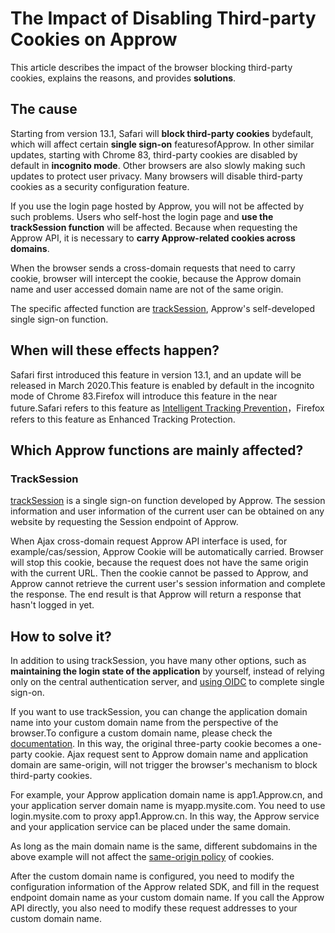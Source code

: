 # The Impact of Disabling Third-party Cookies on Approw

This article describes the impact of the browser blocking third-party cookies, explains the reasons, and provides **solutions**.

## The cause

Starting from version 13.1, Safari will **block third-party cookies** bydefault, which will affect certain **single sign-on** featuresofApprow. In other similar updates, starting with Chrome 83, third-party cookies are disabled by default in **incognito mode**. Other browsers are also slowly making such updates to protect user privacy. Many browsers will disable third-party cookies as a security configuration feature.

If you use the login page hosted by Approw, you will not be affected by such problems. Users who self-host the login page and **use the trackSession function** will be affected. Because when requesting the Approw API, it is necessary to **carry Approw-related cookies across domains**.

When the browser sends a cross-domain requests that need to carry cookie, browser will intercept the cookie, because the Approw domain name and user accessed domain name are not of the same origin.

The specific affected function are [trackSession](https://docs.authing.cn/reference/sdk-for-sso#authingsso-prototype-tracksession), Approw&#39;s self-developed single sign-on function.

## When will these effects happen?

Safari first introduced this feature in version 13.1, and an update will be released in March 2020.This feature is enabled by default in the incognito mode of Chrome 83.Firefox will introduce this feature in the near future.Safari refers to this feature as [Intelligent Tracking Prevention](https://webkit.org/blog/7675/intelligent-tracking-prevention/)，Firefox refers to this feature as Enhanced Tracking Protection.

## Which Approw functions are mainly affected?

### TrackSession

[trackSession](https://docs.authing.cn/v2/guides/basics/authenticate-first-user/use-hosted-login-page.html#%E4%BD%BF%E7%94%A8-tracksession) is a single sign-on function developed by Approw. The session information and user information of the current user can be obtained on any website by requesting the Session endpoint of Approw.

When Ajax cross-domain request Approw API interface is used, for example/cas/session, Approw Cookie will be automatically carried. Browser will stop this cookie, because the request does not have the same origin with the current URL. Then the cookie cannot be passed to Approw, and Approw cannot retrieve the current user&#39;s session information and complete the response. The end result is that Approw will return a response that hasn&#39;t logged in yet.

## How to solve it?

In addition to using trackSession, you have many other options, such as **maintaining the login state of the application** by yourself, instead of relying only on the central authentication server, and [using OIDC](https://docs.authing.cn/v2/guides/federation/oidc.html) to complete single sign-on.

If you want to use trackSession, you can change the application domain name into your custom domain name from the perspective of the browser.To configure a custom domain name, please check the [documentation](https://docs.authing.cn/guides/deployment/custom-domain). In this way, the original three-party cookie becomes a one-party cookie. Ajax request sent to Approw domain name and application domain are same-origin, will not trigger the browser&#39;s mechanism to block third-party cookies.

For example, your Approw application domain name is app1.Approw.cn, and your application server domain name is myapp.mysite.com. You need to use login.mysite.com to proxy app1.Approw.cn. In this way, the Approw service and your application service can be placed under the same domain.

As long as the main domain name is the same, different subdomains in the above example will not affect the [same-origin policy](http://www.ruanyifeng.com/blog/2016/04/same-origin-policy.html) of cookies.

After the custom domain name is configured, you need to modify the configuration information of the Approw related SDK, and fill in the request endpoint domain name as your custom domain name. If you call the Approw API directly, you also need to modify these request addresses to your custom domain name.
